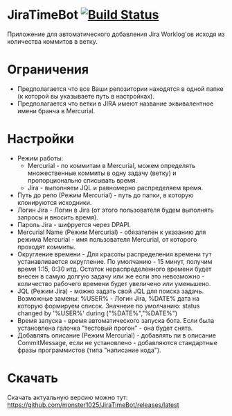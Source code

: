 # JiraTimeBot [![Build Status](https://travis-ci.org/monster1025/JiraTimeBot.svg?branch=master)](https://travis-ci.org/monster1025/JiraTimeBot)
Приложение для автоматического добавления Jira Worklog'ов исходя из количества коммитов в ветку.

# Ограничения
 - Предполагается что все Ваши репозитории находятся в одной папке (к которой вы указываете путь в настройках).
 - Предполагается что ветки в JIRA имеют название эквивалентное имени бранча в Mercurial.

# Настройки
 - Режим работы:
   - Mercurial - по коммитам в Mercurial, можем определять множественные коммиты в одну задачу (ветку) и пропорционально списывать время.
   - Jira - выполняем JQL и равномерно распределяем время.
 - Путь до репо (Режим Mercurial) - путь до папки, в которую клонируются исходники.
 - Логин Jira - Логин в Jira (от этого пользователя будем выполнять запросы и вносить время).
 - Пароль Jira - шифруется через DPAPI.
 - Mercurial Name (Режим Mercurial) - обязателен к указанию для режима Mercurial - имя пользователя Mercurial, от которого проходят коммиты.
 - Округление времени - Для красоты распределения времени тут устанавливается округление. По умолчанию - 15 минут, получим время 1:15, 0:30 итд. Остаток нераспределенного времени будет внесен в самую долгую задачу или же если это невозможно - количество рабочего времени будет увеличено или уменьшено.
 - JQL (Режим Jira) - можно задать свой JQL для поиска задачь. Возможные замены: %USER% - Логин Jira, %DATE% дата на которую формируем список. Значнеие по умолчанию: status changed by '%USER%' during ("%DATE%","%DATE%")
 - Время запуска - время автоматического запуска бота. Если была установлена галочка "тестовый прогон" - она будет снята.
 - Добавлять описание (Режим Mercurial) - добавлять ли в описание CommitMessage, если не установлено - добавляются стандартные фразы программистов (типа "написание кода").
 
# Скачать
Скачать актуальную версию можно тут: https://github.com/monster1025/JiraTimeBot/releases/latest
